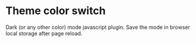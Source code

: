 # Theme color switch
Dark (or any other color) mode javascript plugin. Save the mode in browser local storage after page reload.
